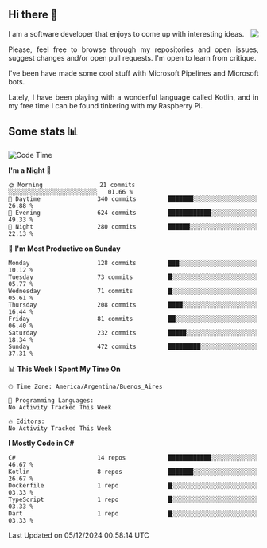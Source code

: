 ## Hi there :slightly_smiling_face:

<img src="https://github-readme-stats.vercel.app/api?username=victorgrycuk&show_icons=true&count_private=true&title_color=F7941E&icon_color=F7941E" align="right">

<p align="justify">
I am a software developer that enjoys to come up with interesting ideas.
<p/>

<p align= "justify">
Please, feel free to browse through my repositories and open issues, suggest changes and/or open pull requests. I'm open to learn from critique.
<p/>


<p align= "justify">
I've been have made some cool stuff with Microsoft Pipelines and Microsoft bots.
<p/>

<p align= "justify">
Lately, I have been playing with a wonderful language called Kotlin, and in my free time I can be found tinkering with my Raspberry Pi.
<p/>

## Some stats :bar_chart:
<!--START_SECTION:waka-->
![Code Time](http://img.shields.io/badge/Code%20Time-2%2C091%20hrs%2020%20mins-blue)

**I'm a Night 🦉** 

```text
🌞 Morning                21 commits          ░░░░░░░░░░░░░░░░░░░░░░░░░   01.66 % 
🌆 Daytime                340 commits         ███████░░░░░░░░░░░░░░░░░░   26.88 % 
🌃 Evening                624 commits         ████████████░░░░░░░░░░░░░   49.33 % 
🌙 Night                  280 commits         ██████░░░░░░░░░░░░░░░░░░░   22.13 % 
```
📅 **I'm Most Productive on Sunday** 

```text
Monday                   128 commits         ███░░░░░░░░░░░░░░░░░░░░░░   10.12 % 
Tuesday                  73 commits          █░░░░░░░░░░░░░░░░░░░░░░░░   05.77 % 
Wednesday                71 commits          █░░░░░░░░░░░░░░░░░░░░░░░░   05.61 % 
Thursday                 208 commits         ████░░░░░░░░░░░░░░░░░░░░░   16.44 % 
Friday                   81 commits          ██░░░░░░░░░░░░░░░░░░░░░░░   06.40 % 
Saturday                 232 commits         █████░░░░░░░░░░░░░░░░░░░░   18.34 % 
Sunday                   472 commits         █████████░░░░░░░░░░░░░░░░   37.31 % 
```


📊 **This Week I Spent My Time On** 

```text
🕑︎ Time Zone: America/Argentina/Buenos_Aires

💬 Programming Languages: 
No Activity Tracked This Week

🔥 Editors: 
No Activity Tracked This Week
```

**I Mostly Code in C#** 

```text
C#                       14 repos            ████████████░░░░░░░░░░░░░   46.67 % 
Kotlin                   8 repos             ███████░░░░░░░░░░░░░░░░░░   26.67 % 
Dockerfile               1 repo              █░░░░░░░░░░░░░░░░░░░░░░░░   03.33 % 
TypeScript               1 repo              █░░░░░░░░░░░░░░░░░░░░░░░░   03.33 % 
Dart                     1 repo              █░░░░░░░░░░░░░░░░░░░░░░░░   03.33 % 
```




 Last Updated on 05/12/2024 00:58:14 UTC
<!--END_SECTION:waka-->
